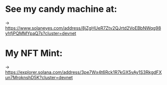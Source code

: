 # See my candy machine at:
  -> https://www.solaneyes.com/address/8jZgHUeR7Ztv2QJrtd2VoEBbNWqg98yhfjPQMMYpaQ7s?cluster=devnet

# My NFT Mint: 
  -> https://explorer.solana.com/address/3pe7Wx4t6Rck1R7kGX5vAy1S3RkgdFXun7MroknshD5K?cluster=devnet
